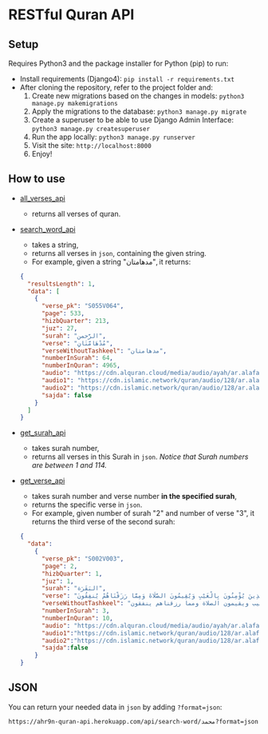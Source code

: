 # RESTful Quran API

## Setup
Requires Python3 and the package installer for Python (pip) to run:

* Install requirements (Django4): `pip install -r requirements.txt`
* After cloning the repository, refer to the project folder and:
  1. Create new migrations based on the changes in models: `python3 manage.py makemigrations`
  2. Apply the migrations to the database: `python3 manage.py migrate`
  3. Create a superuser to be able to use Django Admin Interface: `python3 manage.py createsuperuser`
  4. Run the app locally: `python3 manage.py runserver`
  5. Visit the site: `http://localhost:8000`
  6. Enjoy!

## How to use
* [all_verses_api](https://ahr9n-quran-api.herokuapp.com/api/all-verses)
  - returns all verses of quran. 
* [search_word_api](https://ahr9n-quran-api.herokuapp.com/api/search-word/مدهامتان)
  - takes a string,
  - returns all verses in `json`, containing the given string. 
  - For example, given a string "مدهامتان", it returns:
  ```json
  {
    "resultsLength": 1,
    "data": [
      {
        "verse_pk": "S055V064",
        "page": 533,
        "hizbQuarter": 213,
        "juz": 27,
        "surah": "الرَّحمن",
        "verse": "مُدْهَامَّتَانِ",
        "verseWithoutTashkeel": "مدهامتان",
        "numberInSurah": 64,
        "numberInQuran": 4965,
        "audio": "https://cdn.alquran.cloud/media/audio/ayah/ar.alafasy/4965",
        "audio1": "https://cdn.islamic.network/quran/audio/128/ar.alafasy/4965.mp3",
        "audio2": "https://cdn.islamic.network/quran/audio/128/ar.alafasy/4965.mp3",
        "sajda": false
      }
    ]
  }
  ```
* [get_surah_api](https://ahr9n-quran-api.herokuapp.com/api/get-surah/1)
  - takes surah number,
  - returns all verses in this Surah in `json`. _Notice that Surah numbers are between 1 and 114._

* [get_verse_api](https://quran-search-api.herokuapp.com/api/get-verse/2/3)
  - takes surah number and verse number **in the specified surah**,
  - returns the specific verse in `json`. 
  - For example, given number of surah "2" and number of verse "3", it returns the third verse of the second surah:
  ```json
  {
    "data": 
      {
        "verse_pk": "S002V003",
        "page": 2,
        "hizbQuarter": 1, 
        "juz": 1, 
        "surah": "البَقَرَة",
        "verse": "الَّذِينَ يُؤْمِنُونَ بِالْغَيْبِ وَيُقِيمُونَ الصَّلَاةَ وَمِمَّا رَزَقْنَاهُمْ يُنفِقُونَ",
        "verseWithoutTashkeel": "الذين يؤمنون بالغيب ويقيمون الصلاة ومما رزقناهم ينفقون",
        "numberInSurah": 3,
        "numberInQuran": 10,
        "audio": "https://cdn.alquran.cloud/media/audio/ayah/ar.alafasy/10",
        "audio1":"https://cdn.islamic.network/quran/audio/128/ar.alafasy/10.mp3",
        "audio2":"https://cdn.islamic.network/quran/audio/128/ar.alafasy/10.mp3",
        "sajda":false
      }
  }
  ```

## JSON
You can return your needed data in `json` by adding `?format=json`:
```
https://ahr9n-quran-api.herokuapp.com/api/search-word/محمد?format=json
```